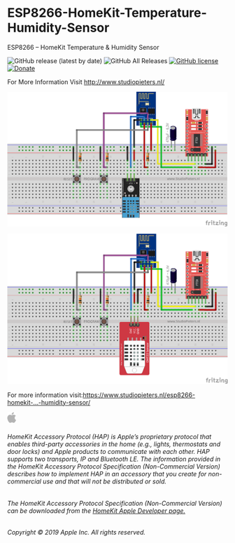 # ESP8266-HomeKit-Temperature-Humidity-Sensor
ESP8266 – HomeKit Temperature &amp; Humidity Sensor

![GitHub release (latest by date)](https://img.shields.io/github/v/release/achimpieters/ESP8266-HomeKit-Temperature-Humidity-Sensor)
![GitHub All Releases](https://img.shields.io/github/downloads/achimpieters/ESP8266-HomeKit-Temperature-Humidity-Sensor/total)
[![GitHub license](https://img.shields.io/badge/License-MIT-yellow.svg)](https://raw.githubusercontent.com/hyperion-project/hyperion.ng/master/LICENSE)
[![Donate](https://img.shields.io/badge/donate-PayPal-blue.svg)](https://paypal.me/AJFPieters)


For More Information Visit http://www.studiopieters.nl/

![DHT11](https://raw.githubusercontent.com/AchimPieters/ESP8266-HomeKit-Temperature-Humidity-Sensor/master/DHT11_bb.png
)

![DHT22](https://raw.githubusercontent.com/AchimPieters/ESP8266-HomeKit-Temperature-Humidity-Sensor/master/DHT22_bb.png
)


For more information visit:https://www.studiopieters.nl/esp8266-homekit-…-humidity-sensor/ ‎










<img src="https://raw.githubusercontent.com/AchimPieters/ESP8266-HomeKit-Fountain-light/master/Images/apple_logo.png" width="20"/>

###### HomeKit Accessory Protocol (HAP) is Apple’s proprietary protocol that enables third-party accessories in the home (e.g., lights, thermostats and door locks) and Apple products to communicate with each other. HAP supports two transports, IP and Bluetooth LE. The information provided in the HomeKit Accessory Protocol Specification (Non-Commercial Version) describes how to implement HAP in an accessory that you create for non-commercial use and that will not be distributed or sold.

###### The HomeKit Accessory Protocol Specification (Non-Commercial Version) can be downloaded from the [HomeKit Apple Developer page.](https://developer.apple.com/homekit/)

###### Copyright © 2019 Apple Inc. All rights reserved.
